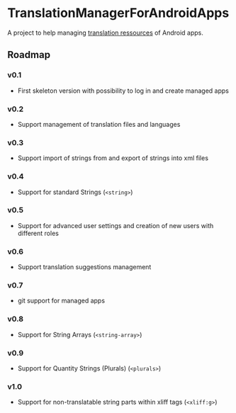 # TranslationManagerForAndroidApps
A project to help managing [translation ressources](https://developer.android.com/guide/topics/resources/string-resource.html) of Android apps.

## Roadmap

### v0.1
* First skeleton version with possibility to log in and create managed apps

### v0.2
* Support management of translation files and languages

### v0.3
* Support import of strings from and export of strings into xml files

### v0.4
* Support for standard Strings (`<string>`)

### v0.5
* Support for advanced user settings and creation of new users with different roles

### v0.6
* Support translation suggestions management

### v0.7
* git support for managed apps

### v0.8
* Support for String Arrays (`<string-array>`)

### v0.9
* Support for Quantity Strings (Plurals) (`<plurals>`)

### v1.0
* Support for non-translatable string parts within xliff tags (`<xliff:g>`)
